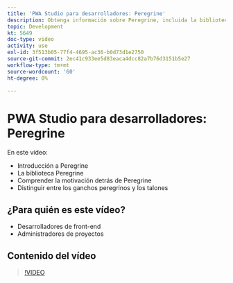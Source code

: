 ```yaml
---
title: 'PWA Studio para desarrolladores: Peregrine'
description: Obtenga información sobre Peregrine, incluida la biblioteca Peregrine. Comprender la motivación detrás de Peregrine ​ las diferencias entre los ganchos de Peregrine y los talones.
topic: Development
kt: 5649
doc-type: video
activity: use
exl-id: 3f513b05-77f4-4695-ac36-b0d73d1e2750
source-git-commit: 2ec41c933ee5d83eaca4dcc82a7b76d3151b5e27
workflow-type: tm+mt
source-wordcount: '60'
ht-degree: 0%

---
```


# PWA Studio para desarrolladores: Peregrine

En este vídeo:

- Introducción a Peregrine
- La biblioteca Peregrine
- Comprender la motivación detrás de Peregrine
- Distinguir entre los ganchos peregrinos y los talones

## ¿Para quién es este vídeo?

- Desarrolladores de front-end
- Administradores de proyectos

## Contenido del vídeo

>[!VIDEO](https://video.tv.adobe.com/v/35720?quality=12&learn=on)

